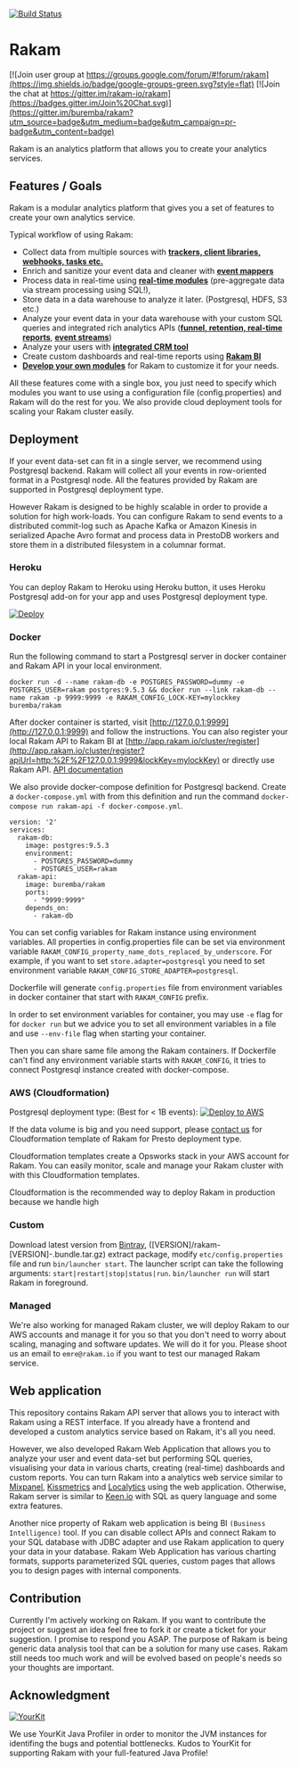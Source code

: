 [![Build Status](https://travis-ci.org/rakam-io/rakam.svg?branch=master)](https://travis-ci.org/rakam-io/rakam)

Rakam
=======
[![Join user group at https://groups.google.com/forum/#!forum/rakam](https://img.shields.io/badge/google-groups-green.svg?style=flat)
[![Join the chat at https://gitter.im/rakam-io/rakam](https://badges.gitter.im/Join%20Chat.svg)](https://gitter.im/buremba/rakam?utm_source=badge&utm_medium=badge&utm_campaign=pr-badge&utm_content=badge)

Rakam is an analytics platform that allows you to create your analytics services.

Features / Goals
------------
Rakam is a modular analytics platform that gives you a set of features to create your own analytics service.

Typical workflow of using Rakam:
* Collect data from multiple sources with **[trackers, client libraries, webhooks, tasks etc.](//rakam.io/doc/buremba/rakam-wiki/master/Collecting-Events)**
* Enrich and sanitize your event data and cleaner with **[event mappers](//rakam.io/doc/buremba/rakam-wiki/master/Event-Mappers)**
* Process data in real-time using **[real-time modules](//rakam.io/doc/buremba/rakam-wiki/master/Modules#realtimeanalyticsmodulesubapidocapirakamiorealtimesub)** (pre-aggregate data via stream processing using SQL!),
* Store data in a data warehouse to analyze it later. (Postgresql, HDFS, S3 etc.)
* Analyze your event data in your data warehouse with your custom SQL queries and integrated rich analytics APIs (**[funnel, retention, real-time reports](//rakam.io/doc/buremba/rakam-wiki/master/Analyze-Data)**, **[event streams](//rakam.io/doc/Modules#eventstreammodulesubapidocgetrakamcomapitagsstreamsub)**)
* Analyze your users with **[integrated CRM tool](//rakam.io/doc/buremba/rakam-wiki/master/Modules#customeranalyticsmodulesubapidocapirakamiousersub)**
* Create custom dashboards and real-time reports using **[Rakam BI](https://rakam.io/)**
* **[Develop your own modules](//rakam.io/doc/buremba/rakam-wiki/master/Developing-Modules)** for Rakam to customize it for your needs.

All these features come with a single box, you just need to specify which modules you want to use using a configuration file (config.properties) and Rakam will do the rest for you.
We also provide cloud deployment tools for scaling your Rakam cluster easily.

Deployment
----------

If your event data-set can fit in a single server, we recommend using Postgresql backend. Rakam will collect all your events in row-oriented format in a Postgresql node. All the features provided by Rakam are supported in Postgresql deployment type.

However Rakam is designed to be highly scalable in order to provide a solution for high work-loads. You can configure Rakam to send events to a distributed commit-log such as Apache Kafka or Amazon Kinesis in serialized Apache Avro format and process data in PrestoDB workers and store them in a distributed filesystem in a columnar format.

### Heroku

You can deploy Rakam to Heroku using Heroku button, it uses Heroku Postgresql add-on for your app and uses Postgresql deployment type.

[![Deploy](https://www.herokucdn.com/deploy/button.png)](https://dashboard.heroku.com/new?button-url=https%3A%2F%2Fgithub.com%2Frakam-io%2Frakam&template=https%3A%2F%2Fgithub.com%2Frakam-io%2Frakam)

### Docker

Run the following command to start a Postgresql server in docker container and Rakam API in your local environment.

    docker run -d --name rakam-db -e POSTGRES_PASSWORD=dummy -e POSTGRES_USER=rakam postgres:9.5.3 && docker run --link rakam-db --name rakam -p 9999:9999 -e RAKAM_CONFIG_LOCK-KEY=mylockkey buremba/rakam

After docker container is started, visit [http://127.0.0.1:9999](http://127.0.0.1:9999) and follow the instructions. You can also register your local Rakam API to Rakam BI at
[http://app.rakam.io/cluster/register](http://app.rakam.io/cluster/register?apiUrl=http:%2F%2F127.0.0.1:9999&lockKey=mylockKey)
or directly use Rakam API. [API documentation](https://api.rakam.io)

We also provide docker-compose definition for Postgresql backend. Create a `docker-compose.yml` with from this definition and run the command  `docker-compose run rakam-api -f docker-compose.yml`.

    version: '2'
    services:
      rakam-db:
        image: postgres:9.5.3
        environment:
          - POSTGRES_PASSWORD=dummy
          - POSTGRES_USER=rakam
      rakam-api:
        image: buremba/rakam
        ports:
          - "9999:9999"
        depends_on:
          - rakam-db

You can set config variables for Rakam instance using environment variables. All properties in config.properties file can be set via environment variable `RAKAM_CONFIG_property_name_dots_replaced_by_underscore`.
For example, if you want to set `store.adapter=postgresql` you need to set environment variable `RAKAM_CONFIG_STORE_ADAPTER=postgresql`.

Dockerfile will generate `config.properties` file from environment variables in docker container that start with `RAKAM_CONFIG` prefix.

In order to set environment variables for container, you may use `-e` flag for for `docker run` but we advice you to set all environment variables in a file and use  `--env-file` flag when starting your container.

Then you can share same file among the Rakam containers. If Dockerfile can't find any environment variable starts with `RAKAM_CONFIG`, it tries to connect Postgresql instance created with docker-compose.

### AWS (Cloudformation)

Postgresql deployment type: (Best for < 1B events):
[![Deploy to AWS](https://d0.awsstatic.com/product-marketing/Elastic%20Beanstalk/deploy-to-aws.png)](https://console.aws.amazon.com/cloudformation/home?region=us-east-1#/stacks/new?stackName=ParseBackend&templateURL=https://s3.amazonaws.com/rakam-prod-static/cloudformation/rakam-postgresql.template)

If the data volume is big and you need support, please [contact us](https://rakam.io/contact) for Cloudformation template of Rakam for Presto deployment type.

Cloudformation templates create a Opsworks stack in your AWS account for Rakam. You can easily monitor, scale and manage your Rakam cluster with with this Cloudformation templates.

Cloudformation is the recommended way to deploy Rakam in production because we handle high

### Custom

Download latest version from [Bintray](https://dl.bintray.com/buremba/maven/org/rakam/rakam), ([VERSION]/rakam-[VERSION]-.bundle.tar.gz) extract package, modify `etc/config.properties` file and run `bin/launcher start`.
The launcher script can take the following arguments: `start|restart|stop|status|run`. 
`bin/launcher run` will start Rakam in foreground.

### Managed

We're also working for managed Rakam cluster, we will deploy Rakam to our AWS accounts and manage it for you so that you don't need to worry about scaling, managing and software updates. We will do it for you.
Please shoot us an email to `emre@rakam.io` if you want to test our managed Rakam service.

Web application
------------
This repository contains Rakam API server that allows you to interact with Rakam using a REST interface. If you already have a frontend and developed a custom analytics service based on Rakam, it's all you need.

However, we also developed Rakam Web Application that allows you to analyze your user and event data-set but performing SQL queries, visualising your data in various charts, creating (real-time) dashboards and custom reports. You can turn Rakam into a analytics web service similar to [Mixpanel](https://mixpanel.com), [Kissmetrics](https://kissmetrics.com) and [Localytics](https://localytics.com) using the web application. Otherwise, Rakam server is similar to [Keen.io](https://keen.io) with SQL as query language and some extra features.

Another nice property of Rakam web application is being BI `(Business Intelligence)` tool. If you can disable collect APIs and connect Rakam to your SQL database with JDBC adapter and use Rakam application to query your data in your database. Rakam Web Application has various charting formats, supports parameterized SQL queries, custom pages that allows you to design pages with internal components.

Contribution
------------
Currently I'm actively working on Rakam. If you want to contribute the project or suggest an idea feel free to fork it or create a ticket for your suggestion. I promise to respond you ASAP.
The purpose of Rakam is being generic data analysis tool that can be a solution for many use cases. Rakam still needs too much work and will be evolved based on people's needs so your thoughts are important.

Acknowledgment
--------------
[![YourKit](https://www.yourkit.com/images/yklogo.png)](https://www.yourkit.com/java/profiler/index.jsp)

We use YourKit Java Profiler in order to monitor the JVM instances for identifing the bugs and potential bottlenecks. Kudos to YourKit for supporting Rakam with your full-featured Java Profile!
